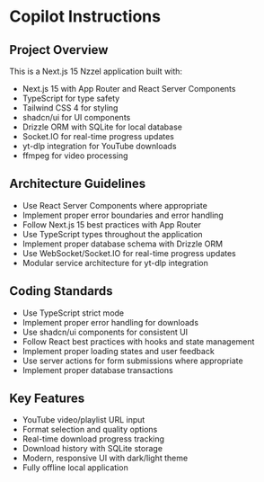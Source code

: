 # Copilot Instructions

<!-- Use this file to provide workspace-specific custom instructions to Copilot. For more details, visit https://code.visualstudio.com/docs/copilot/copilot-customization#_use-a-githubcopilotinstructionsmd-file -->

## Project Overview

This is a Next.js 15 Nzzel application built with:

- Next.js 15 with App Router and React Server Components
- TypeScript for type safety
- Tailwind CSS 4 for styling
- shadcn/ui for UI components
- Drizzle ORM with SQLite for local database
- Socket.IO for real-time progress updates
- yt-dlp integration for YouTube downloads
- ffmpeg for video processing

## Architecture Guidelines

- Use React Server Components where appropriate
- Implement proper error boundaries and error handling
- Follow Next.js 15 best practices with App Router
- Use TypeScript types throughout the application
- Implement proper database schema with Drizzle ORM
- Use WebSocket/Socket.IO for real-time progress updates
- Modular service architecture for yt-dlp integration

## Coding Standards

- Use TypeScript strict mode
- Implement proper error handling for downloads
- Use shadcn/ui components for consistent UI
- Follow React best practices with hooks and state management
- Implement proper loading states and user feedback
- Use server actions for form submissions where appropriate
- Implement proper database transactions

## Key Features

- YouTube video/playlist URL input
- Format selection and quality options
- Real-time download progress tracking
- Download history with SQLite storage
- Modern, responsive UI with dark/light theme
- Fully offline local application
